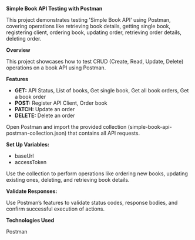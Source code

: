 **Simple Book API Testing with Postman** 

This project demonstrates testing 'Simple Book API' using Postman, covering operations like retrieving book details, getting single book, registering client, ordering book, updating order, retrieving order details, deleting order.

**Overview**

This project showcases how to test CRUD (Create, Read, Update, Delete) operations on a book API using Postman.

**Features**

- **GET:** API Status, List of books, Get single book, Get all book orders, Get a book order 
- **POST:** Register API Client, Order book
- **PATCH:** Update an order 
- **DELETE:** Delete an order

Open Postman and import the provided collection (simple-book-api-postman-collection.json) that contains all API requests.

**Set Up Variables:**

- baseUrl
- accessToken

Use the collection to perform operations like ordering new books, updating existing ones, deleting, and retrieving book details.

**Validate Responses:**

Use Postman’s features to validate status codes, response bodies, and confirm successful execution of actions.

**Technologies Used**

Postman
